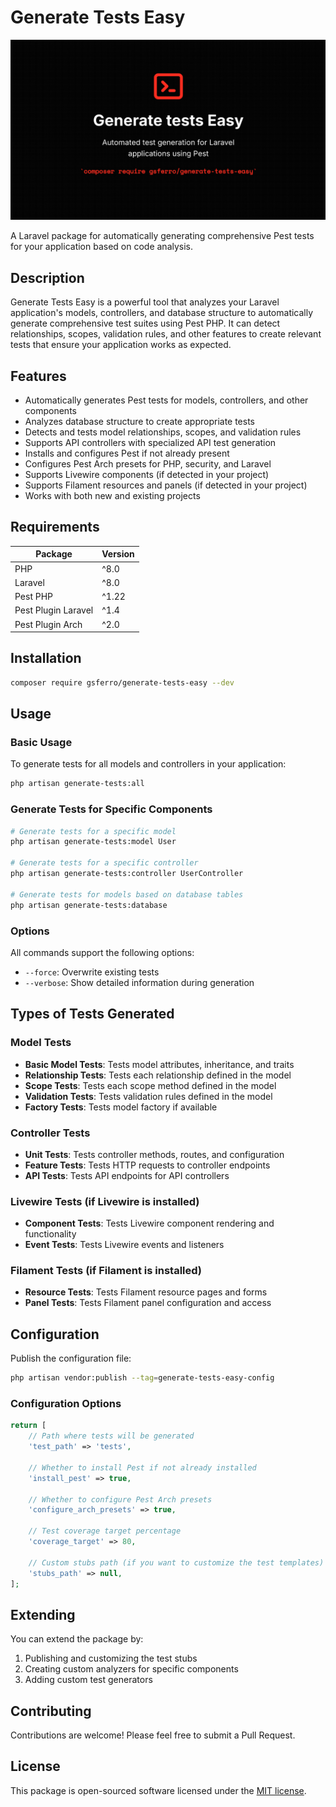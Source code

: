 # Generate Tests Easy

![Logo](logo.png)

A Laravel package for automatically generating comprehensive Pest tests for your application based on code analysis.

## Description

Generate Tests Easy is a powerful tool that analyzes your Laravel application's models, controllers, and database structure to automatically generate comprehensive test suites using Pest PHP. It can detect relationships, scopes, validation rules, and other features to create relevant tests that ensure your application works as expected.

## Features

- Automatically generates Pest tests for models, controllers, and other components
- Analyzes database structure to create appropriate tests
- Detects and tests model relationships, scopes, and validation rules
- Supports API controllers with specialized API test generation
- Installs and configures Pest if not already present
- Configures Pest Arch presets for PHP, security, and Laravel
- Supports Livewire components (if detected in your project)
- Supports Filament resources and panels (if detected in your project)
- Works with both new and existing projects

## Requirements

Package | Version
--------|------------
PHP | ^8.0
Laravel | ^8.0|^9.0|^10.0
Pest PHP | ^1.22|^2.8.1
Pest Plugin Laravel | ^1.4|^2.0
Pest Plugin Arch | ^2.0

## Installation

```bash
composer require gsferro/generate-tests-easy --dev
```

## Usage

### Basic Usage

To generate tests for all models and controllers in your application:

```bash
php artisan generate-tests:all
```

### Generate Tests for Specific Components

```bash
# Generate tests for a specific model
php artisan generate-tests:model User

# Generate tests for a specific controller
php artisan generate-tests:controller UserController

# Generate tests for models based on database tables
php artisan generate-tests:database
```

### Options

All commands support the following options:

- `--force`: Overwrite existing tests
- `--verbose`: Show detailed information during generation

## Types of Tests Generated

### Model Tests

- **Basic Model Tests**: Tests model attributes, inheritance, and traits
- **Relationship Tests**: Tests each relationship defined in the model
- **Scope Tests**: Tests each scope method defined in the model
- **Validation Tests**: Tests validation rules defined in the model
- **Factory Tests**: Tests model factory if available

### Controller Tests

- **Unit Tests**: Tests controller methods, routes, and configuration
- **Feature Tests**: Tests HTTP requests to controller endpoints
- **API Tests**: Tests API endpoints for API controllers

### Livewire Tests (if Livewire is installed)

- **Component Tests**: Tests Livewire component rendering and functionality
- **Event Tests**: Tests Livewire events and listeners

### Filament Tests (if Filament is installed)

- **Resource Tests**: Tests Filament resource pages and forms
- **Panel Tests**: Tests Filament panel configuration and access

## Configuration

Publish the configuration file:

```bash
php artisan vendor:publish --tag=generate-tests-easy-config
```

### Configuration Options

```php
return [
    // Path where tests will be generated
    'test_path' => 'tests',
    
    // Whether to install Pest if not already installed
    'install_pest' => true,
    
    // Whether to configure Pest Arch presets
    'configure_arch_presets' => true,
    
    // Test coverage target percentage
    'coverage_target' => 80,
    
    // Custom stubs path (if you want to customize the test templates)
    'stubs_path' => null,
];
```

## Extending

You can extend the package by:

1. Publishing and customizing the test stubs
2. Creating custom analyzers for specific components
3. Adding custom test generators

## Contributing

Contributions are welcome! Please feel free to submit a Pull Request.

## License

This package is open-sourced software licensed under the [MIT license](LICENSE).
